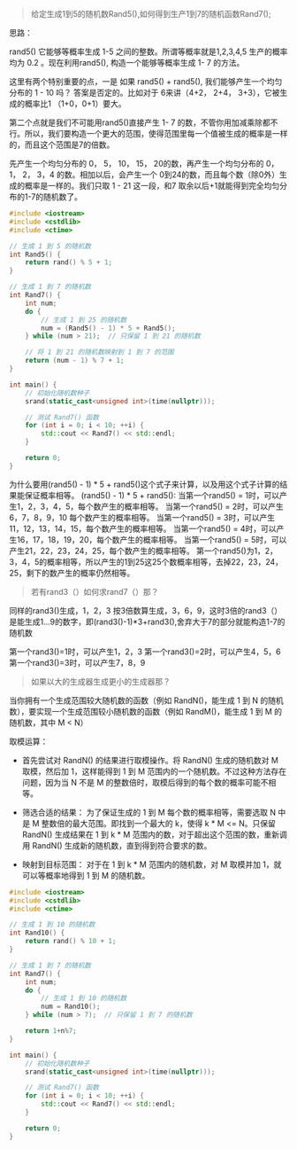 
> 给定生成1到5的随机数Rand5(),如何得到生产1到7的随机函数Rand7();

思路：

rand5() 它能够等概率生成 1-5 之间的整数。所谓等概率就是1,2,3,4,5 生产的概率均为 0.2 。现在利用rand5(), 构造一个能够等概率生成 1- 7 的方法。

这里有两个特别重要的点，一是 如果 rand5() + rand5(), 我们能够产生一个均匀分布的 1 - 10 吗？ 答案是否定的。比如对于 6来讲（4+2， 2+4， 3+3），它被生成的概率比1 （1+0，0+1）要大。

第二个点就是我们不可能用rand5()直接产生 1- 7 的数，不管你用加减乘除都不行。所以，我们要构造一个更大的范围，使得范围里每一个值被生成的概率是一样的，而且这个范围是7的倍数。

先产生一个均匀分布的 0， 5， 10， 15， 20的数，再产生一个均匀分布的 0， 1， 2， 3，4 的数。相加以后，会产生一个 0到24的数，而且每个数（除0外）生成的概率是一样的。我们只取 1 - 21 这一段，和7 取余以后+1就能得到完全均匀分布的1-7的随机数了。

```cpp
#include <iostream>
#include <cstdlib>
#include <ctime>

// 生成 1 到 5 的随机数
int Rand5() {
    return rand() % 5 + 1;
}

// 生成 1 到 7 的随机数
int Rand7() {
    int num;
    do {
        // 生成 1 到 25 的随机数
        num = (Rand5() - 1) * 5 + Rand5();
    } while (num > 21);  // 只保留 1 到 21 的随机数

    // 将 1 到 21 的随机数映射到 1 到 7 的范围
    return (num - 1) % 7 + 1;
}

int main() {
    // 初始化随机数种子
    srand(static_cast<unsigned int>(time(nullptr)));

    // 测试 Rand7() 函数
    for (int i = 0; i < 10; ++i) {
        std::cout << Rand7() << std::endl;
    }

    return 0;
}
```

为什么要用(rand5() - 1) * 5 + rand5()这个式子来计算，以及用这个式子计算的结果能保证概率相等。 (rand5() - 1) * 5 + rand5(): 当第一个rand5() = 1时，可以产生1，2，3，4，5，每个数产生的概率相等。 当第一个rand5() = 2时，可以产生6，7，8，9，10 每个数产生的概率相等。 当第一个rand5() = 3时，可以产生11，12，13，14，15，每个数产生的概率相等。 当第一个rand5() = 4时，可以产生16，17，18，19，20，每个数产生的概率相等。 当第一个rand5() = 5时，可以产生21，22，23，24，25，每个数产生的概率相等。 第一个rand5()为1，2，3，4，5的概率相等，所以产生的1到25这25个数概率相等，去掉22，23，24，25，剩下的数产生的概率仍然相等。

> 若有rand3（）如何求rand7（）那？

同样的rand3()生成，1，2，3 按3倍数算生成，3，6，9，这时3倍的rand3（）是能生成1…9的数字，即(rand3()-1)*3+rand3(),舍弃大于7的部分就能构造1-7的随机数

第一个rand3()=1时，可以产生1，2，3
第一个rand3()=2时，可以产生4，5，6
第一个rand3()=3时，可以产生7，8，9


> 如果以大的生成器生成更小的生成器那？

当你拥有一个生成范围较大随机数的函数（例如 RandN()，能生成 1 到 N 的随机数），要实现一个生成范围较小随机数的函数（例如 RandM()，能生成 1 到 M 的随机数，其中 M < N）

取模运算：
+ 首先尝试对 RandN() 的结果进行取模操作。将 RandN() 生成的随机数对 M 取模，然后加 1，这样能得到 1 到 M 范围内的一个随机数。不过这种方法存在问题，因为当 N 不是 M 的整数倍时，取模后得到的每个数的概率可能不相等。

+ 筛选合适的结果：
为了保证生成的 1 到 M 每个数的概率相等，需要选取 N 中是 M 整数倍的最大范围。即找到一个最大的 k，使得 k * M <= N。只保留 RandN() 生成结果在 1 到 k * M 范围内的数，对于超出这个范围的数，重新调用 RandN() 生成新的随机数，直到得到符合要求的数。

+ 映射到目标范围：
对于在 1 到 k * M 范围内的随机数，对 M 取模并加 1，就可以等概率地得到 1 到 M 的随机数。

```cpp
#include <iostream>
#include <cstdlib>
#include <ctime>

// 生成 1 到 10 的随机数
int Rand10() {
    return rand() % 10 + 1;
}

// 生成 1 到 7 的随机数
int Rand7() {
    int num;
    do {
        // 生成 1 到 10 的随机数
        num = Rand10();
    } while (num > 7);  // 只保留 1 到 7 的随机数

    return 1+n%7;
}

int main() {
    // 初始化随机数种子
    srand(static_cast<unsigned int>(time(nullptr)));

    // 测试 Rand7() 函数
    for (int i = 0; i < 10; ++i) {
        std::cout << Rand7() << std::endl;
    }

    return 0;
}
```

